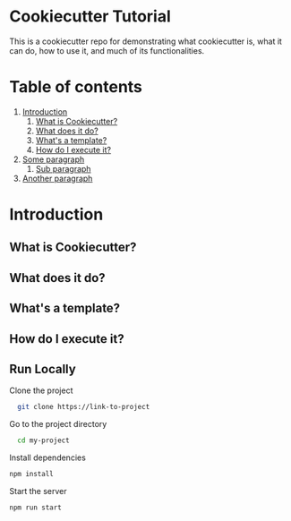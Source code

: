 
# Cookiecutter Tutorial
This is a cookiecutter repo for demonstrating what cookiecutter is, what it can do, how to use it, and much of its functionalities.

# Table of contents  
1. [Introduction](#introduction) 
    1. [What is Cookiecutter?](#what-is-cookiecutter?)
    2. [What does it do?](#what-does-it-do?)
    3. [What's a template?](#what's-a-template)
    4. [How do I execute it?](#how-do-i-execute-it)
2. [Some paragraph](#paragraph1)  
    1. [Sub paragraph](#subparagraph1)  
3. [Another paragraph](#paragraph2)  

# Introduction
## What is Cookiecutter?

## What does it do?

## What's a template?

## How do I execute it?


## Run Locally  

Clone the project  

~~~bash  
  git clone https://link-to-project
~~~

Go to the project directory  

~~~bash  
  cd my-project
~~~

Install dependencies  

~~~bash  
npm install
~~~

Start the server  

~~~bash  
npm run start
~~~
